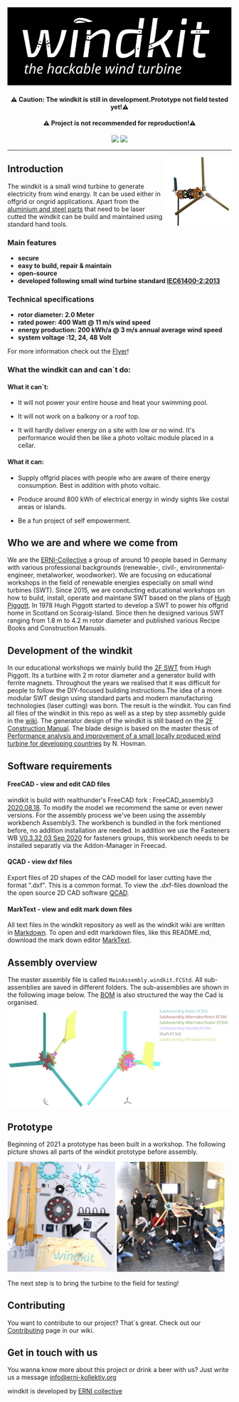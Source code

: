 <div align="center">
  <img  src="./Images/WindkitLogo.svg" />

#### ⚠️ Caution: The windkit is still in development.Prototype not field tested yet!⚠️

#### ⚠️ Project is not recommended for reproduction!⚠️

<img src="https://img.shields.io/badge/license-OHL-0">
  <img src="https://img.shields.io/badge/status-prototype-critical">

</div>

___

<img align="right" src="./Images/WindkitExploded.png" width="30%">

## Introduction

The windkit is a small wind turbine to generate electricity from wind energy. It can be used either in offgrid or ongrid applications. Apart from the [aluminium and steel parts](/-/tree/master/Export/LaserCutterFiles) that need to be laser cutted the windkit can be build and maintained using standard hand tools.

### Main features

- **secure**
- **easy to build, repair & maintain**
- **open-source**
- **developed following small wind turbine standard [IEC61400-2:2013](https://webstore.iec.ch/publication/5433)**

### Technical specifications

- **rotor diameter: 2.0 Meter**
- **rated power: 400 Watt @ 11 m/s wind speed**
- **energy production: 200 kWh/a @ 3 m/s annual average wind speed**
- **system voltage :12, 24, 48 Volt**

For more information check out the [Flyer](./Misc/FlyerWindkit.pdf)!

### What the windkit can and can´t do:

#### What it can´t:

* It will not power your entire house and heat your swimming pool.

* It will not work on a balkony or a roof top.

* It will hardly deliver energy on a site with low or no wind. It's performance would then be like a photo voltaic module placed in a cellar.

#### What it can:

* Supply offgrid places with people who are aware of theire energy consumption. Best in addition with photo voltaic.

* Produce around 800 kWh of electrical energy in windy sights like costal areas or islands.

* Be a fun project of self empowerment.

## Who we are and where we come from

We are the [ERNI-Collective](https://www.erni-kollektiv.org/)  a group of around 10 people based in Germany with various professional backgrounds (renewable-, civil-, environmental-engineer, metalworker, woodworker). We are focusing on educational workshops in the field of renewable energies especially on small wind turbines (SWT). Since 2015, we are conducting educational workshops on how to build, install, operate and maintane SWT based on the plans of [Hugh Piggott](https://scoraigwind.co.uk/a-wind-turbine-recipe-book/). In 1978 Hugh Piggott started to develop a SWT to power his offgrid home in Scotland on Scoraig-Island. Since then he designed various SWT ranging from 1.8 m to 4.2 m rotor diameter and published various Recipe Books and Construction Manuals.

## Development of the windkit

In our educational workshops we mainly build the [2F SWT](https://scoraigwind.co.uk/2014/06/ebook-plans-for-2f-turbine-now-finally-published/) from Hugh Piggott. Its a turbine with 2 m rotor diameter and a generator build with ferrite magnets. Throughout the years we realised that it was difficult for people to follow the DIY-focused building instructions.The idea of a more modular SWT design using standard parts and modern manufacturing technologies (laser cutting) was born.
The result is the windkit. You can find all files of the windkit in this repo as well as a step by step assmebly guide in the [wiki](https://git.erni-kollektiv.org/erni/windkit/-/wikis/1.Introduction).
The generator design of the windkit is still based on the [2F Construction Manual](https://scoraigwind.co.uk/2014/06/ebook-plans-for-2f-turbine-now-finally-published/). The blade design is based on the master thesis of [Performance analysis and improvement of a small locally produced wind turbine for developing countries](file:///C:/Users/imman/Downloads/Nienke%20Hosman%20r.pdf) by N. Hosman.

## Software requirements

#### FreeCAD - view and edit CAD files

windkit is build with realthunder's FreeCAD fork : FreeCAD_assembly3 [2020.08.18](https://github.com/realthunder/FreeCAD_assembly3/releases/tag/0.11). To modify the model we recommend the same or even newer versions. For the assembly process we've been using the assembly workbench Assembly3. The workbench is bundled in the fork mentioned before, no addition installation are needed. In addition we use the Fasteners WB [V0.3.32 03 Sep 2020](https://github.com/shaise/FreeCAD_FastenersWB/tree/bbdcf82e55467523f5533179a896225213b0b5f1) for fasteners groups, this workbench needs to be installed separatly via the Addon-Manager in Freecad. 

#### QCAD - view dxf files

Export files of 2D shapes of the CAD modell for laser cutting have the format ".dxf". This is a common format. To view the .dxf-files download the the open source 2D CAD software [QCAD](https://qcad.org/en/).

#### MarkText - view and edit mark down files

All text files in the windkit repository as well as the windkit wiki are written in [Markdown](https://en.wikipedia.org/wiki/Markdown). To open and edit markdown files, like this README.md, download the mark down editor [MarkText](https://github.com/marktext/marktext).

## Assembly overview

The master assembly file is called `MainAssembly.windkit.FCStd`. All sub-assemblies are saved in different folders. The sub-assemblies are shown in the following image below. The [BOM](./Bom.ods) is also structured the way the Cad is organised.
![](./Images/AssemblyOverview.png)

## Prototype

Beginning of 2021 a prototype has been built in a workshop.
The following picture shows all parts of the windkit prototype before assembly. 

<img  src="./Images/Parts.jpg" width="48%">
  <img  src="./Images/Workshop.jpg" flouat="left" width="48%">

The next step is to bring the turbine to the field for testing!

## Contributing

You want to contribute to our project? That´s great. Check out our [Contributing](https://git.erni-kollektiv.org/erni/windkit/-/wikis/Contributing)  page in our wiki.

## Get in touch with us

You wanna know more about this project or drink a beer with us? Just write us a message info@erni-kollektiv.org

windkit is developed by [ERNI collective](https://www.erni-kollektiv.org/)
